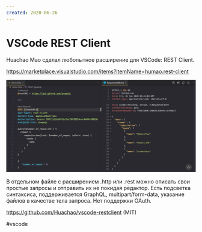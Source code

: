 ```yaml
---
created: 2020-06-26
---
```


# VSCode REST Client

Huachao Mao сделал любопытное расширение для VSCode: REST Client.

https://marketplace.visualstudio.com/items?itemName=humao.rest-client

[![REST client](vscode-rest-client.jpeg "REST client")](vscode-rest-client.jpeg)

В отдельном файле с расширением .http или .rest можно описать свои простые запросы и отправить их не покидая редактор.
Есть подсветка синтаксиса, поддерживается GraphQL, multipart/form-data, указание файлов в качестве тела запроса.
Нет поддержки OAuth.

https://github.com/Huachao/vscode-restclient (MIT)

#vscode
